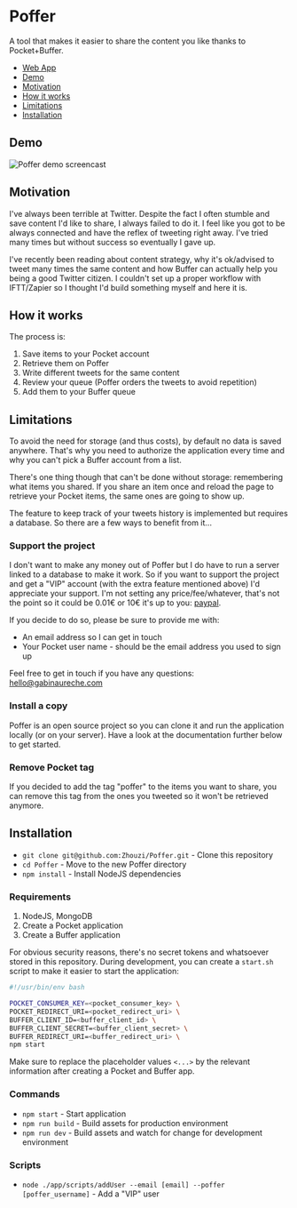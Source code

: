 # Poffer

A tool that makes it easier to share the content you like thanks to Pocket+Buffer.

* [Web App](http://poffer.gabinaureche.com)
* [Demo](#demo)
* [Motivation](#motivation)
* [How it works](#how-it-works)
* [Limitations](#limitations)
* [Installation](#installation)

## Demo

![Poffer demo screencast](http://g.recordit.co/GLNgo4Pdjd.gif)

## Motivation

I've always been terrible at Twitter.
Despite the fact I often stumble and save content I'd like to share, I always failed to do it.
I feel like you got to be always connected and have the reflex of tweeting right away.
I've tried many times but without success so eventually I gave up.

I've recently been reading about content strategy, why it's ok/advised to tweet many times the same content and how Buffer can actually help you being a good Twitter citizen.
I couldn't set up a proper workflow with IFTT/Zapier so I thought I'd build something myself and here it is.

## How it works

The process is:

1. Save items to your Pocket account
2. Retrieve them on Poffer
3. Write different tweets for the same content
4. Review your queue (Poffer orders the tweets to avoid repetition)
5. Add them to your Buffer queue

## Limitations

To avoid the need for storage (and thus costs), by default no data is saved anywhere.
That's why you need to authorize the application every time and why you can't pick a Buffer account from a list.

There's one thing though that can't be done without storage: remembering what items you shared.
If you share an item once and reload the page to retrieve your Pocket items, the same ones are going to show up.

The feature to keep track of your tweets history is implemented but requires a database.
So there are a few ways to benefit from it...

### Support the project

I don't want to make any money out of Poffer but I do have to run a server linked to a database to make it work.
So if you want to support the project and get a "VIP" account (with the extra feature mentioned above) I'd appreciate your support.
I'm not setting any price/fee/whatever, that's not the point so it could be 0.01€ or 10€ it's up to you: [paypal](https://www.paypal.com/cgi-bin/webscr?cmd=_s-xclick&hosted_button_id=FJGD394HHNZAJ).

If you decide to do so, please be sure to provide me with:

* An email address so I can get in touch
* Your Pocket user name - should be the email address you used to sign up

Feel free to get in touch if you have any questions: hello@gabinaureche.com

### Install a copy

Poffer is an open source project so you can clone it and run the application locally (or on your server).
Have a look at the documentation further below to get started.

### Remove Pocket tag

If you decided to add the tag "poffer" to the items you want to share, you can remove this tag from the ones you tweeted so it won't be retrieved anymore.

## Installation

* `git clone git@github.com:Zhouzi/Poffer.git` - Clone this repository
* `cd Poffer` - Move to the new Poffer directory
* `npm install` - Install NodeJS dependencies

### Requirements

1. NodeJS, MongoDB
2. Create a Pocket application
3. Create a Buffer application

For obvious security reasons, there's no secret tokens and whatsoever stored in this repository.
During development, you can create a `start.sh` script to make it easier to start the application:

```bash
#!/usr/bin/env bash

POCKET_CONSUMER_KEY=<pocket_consumer_key> \
POCKET_REDIRECT_URI=<pocket_redirect_uri> \
BUFFER_CLIENT_ID=<buffer_client_id> \
BUFFER_CLIENT_SECRET=<buffer_client_secret> \
BUFFER_REDIRECT_URI=<buffer_redirect_uri> \
npm start
```

Make sure to replace the placeholder values `<...>` by the relevant information after creating a Pocket and Buffer app.

### Commands

* `npm start` - Start application
* `npm run build` - Build assets for production environment
* `npm run dev` - Build assets and watch for change for development environment

### Scripts

* `node ./app/scripts/addUser --email [email] --poffer [poffer_username]` - Add a "VIP" user
